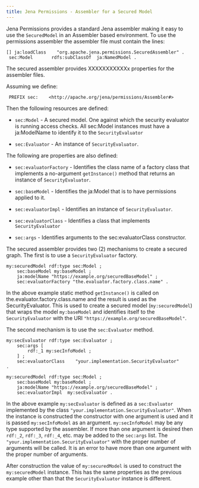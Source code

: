 ```yaml
---
title: Jena Permissions - Assembler for a Secured Model
---
```


Jena Permissions provides a standard Jena assembler making it easy to use the `SecuredModel` in an Assembler based environment. To use the permissions assembler the assembler file must contain the lines:

    [] ja:loadClass    "org.apache.jena.permissions.SecuredAssembler" .
     sec:Model       rdfs:subClassOf  ja:NamedModel .

The secured assembler provides XXXXXXXXXXXx properties for the assembler files.

Assuming we define:

     PREFIX sec:    <http://apache.org/jena/permissions/Assembler#>

Then the following resources are defined:

* `sec:Model` - A secured model. One against which the security evaluator is running access checks. All sec:Model instances must have a ja:ModelName to identify it to the `SecurityEvaluator`

* `sec:Evaluator` - An instance of `SecurityEvaluator`.

The following are properties are also defined:

* `sec:evaluatorFactory` - Identifies the class name of a factory class that implements a no-argument `getInstance()` method that returns an instance of `SecurityEvaluator`.

* `sec:baseModel` - Identifies the ja:Model that is to have permissions applied to it.

* `sec:evaluatorImpl` - Identifies an instance of `SecurityEvaluator`.

* `sec:evaluatorClass` - Identifies a class that implements `SecurityEvaluator`

* `sec:args` - Identifies arguments to the sec:evaluatorClass constructor.

The secured assembler provides two (2) mechanisms to create a secured graph. The first is to use a `SecurityEvaluator` factory.

    my:securedModel rdf:type sec:Model ;
        sec:baseModel my:baseModel ;
        ja:modelName "https://example.org/securedBaseModel" ;
        sec:evaluatorFactory "the.evaluator.factory.class.name" .

In the above example static method `getInstance()` is called on the.evaluator.factory.class.name and the result is used as the SecurityEvaluator. This is used to create a secured model (`my:securedModel`) that wraps the model `my:baseModel` and identifies itself to the `SecurityEvaluator` with the URI `"https://example.org/securedBaseModel"`.

The second mechanism is to use the `sec:Evaluator` method.

    my:secEvaluator rdf:type sec:Evaluator ;
        sec:args [
            rdf:_1 my:secInfoModel ;
        ] ;
        sec:evaluatorClass    "your.implementation.SecurityEvaluator"
    .

    my:securedModel rdf:type sec:Model ;
        sec:baseModel my:baseModel ;
        ja:modelName "https://example.org/securedBaseModel" ;
        sec:evaluatorImpl  my:secEvaluator .

In the above example `my:secEvaluator` is defined as a `sec:Evaluator` implemented by the class `"your.implementation.SecurityEvaluator"`. When the instance is constructed the constructor with one argument is used and it is passed `my:secInfoModel` as an argument. `my:secInfoModel` may be any type supported by the assembler. If more than one argument is desired then `rdf:_2`, `rdf:_3`, `rdf:_4`, etc. may be added to the `sec:args` list. The `"your.implementation.SecurityEvaluator"` with the proper number of arguments will be called. It is an error to have more than one argument with the proper number of arguments.

After construction the value of `my:securedModel` is used to construct the `my:securedModel` instance. This has the same properties as the previous example other than that the `SecurityEvaluator` instance is different.
